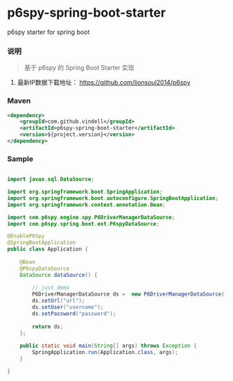 # p6spy-spring-boot-starter
p6spy starter for spring boot

### 说明


 > 基于 p6spy 的 Spring Boot Starter 实现

1. 最新IP数据下载地址： https://github.com/lionsoul2014/p6spy

### Maven

``` xml
<dependency>
	<groupId>com.github.vindell</groupId>
	<artifactId>p6spy-spring-boot-starter</artifactId>
	<version>${project.version}</version>
</dependency>
```

### Sample

```java

import javax.sql.DataSource;

import org.springframework.boot.SpringApplication;
import org.springframework.boot.autoconfigure.SpringBootApplication;
import org.springframework.context.annotation.Bean;

import com.p6spy.engine.spy.P6DriverManagerDataSource;
import com.p6spy.spring.boot.ext.P6spyDataSource;

@EnableP6Spy
@SpringBootApplication
public class Application {
	
	@Bean
	@P6spyDataSource
	DataSource dataSource() {
		
		// just demo
		P6DriverManagerDataSource ds =	new P6DriverManagerDataSource();
		ds.setUrl("url");
		ds.setUser("username");
		ds.setPassword("password");
		
		return ds;
	};
	
	public static void main(String[] args) throws Exception {
		SpringApplication.run(Application.class, args);
	}

}

```

